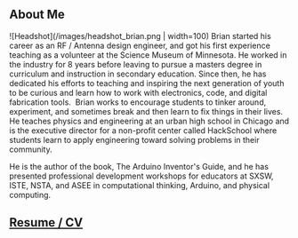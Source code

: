 ## About Me
![Headshot](/images/headshot_brian.png | width=100)
Brian started his career as an RF / Antenna design engineer, and got his first experience teaching as a volunteer at the Science Museum of Minnesota. He worked in the industry for 8 years before leaving to pursue a masters degree in curriculum and instruction in secondary education. Since then, he has dedicated his efforts to teaching and inspiring the next generation of youth to be curious and learn how to work with electronics, code, and digital fabrication tools.
​
Brian works to encourage students to tinker around, experiment, and sometimes break and then learn to fix things in their lives. He teaches physics and engineering at an urban high school in Chicago and is the executive director for a non-profit center called HackSchool where students learn to apply engineering toward solving problems in their community. 

He is the author of the book, The Arduino Inventor's Guide, and he has presented professional development workshops for educators at SXSW, ISTE, NSTA, and ASEE in computational thinking, Arduino, and physical computing. 

## [Resume / CV](/resume)


